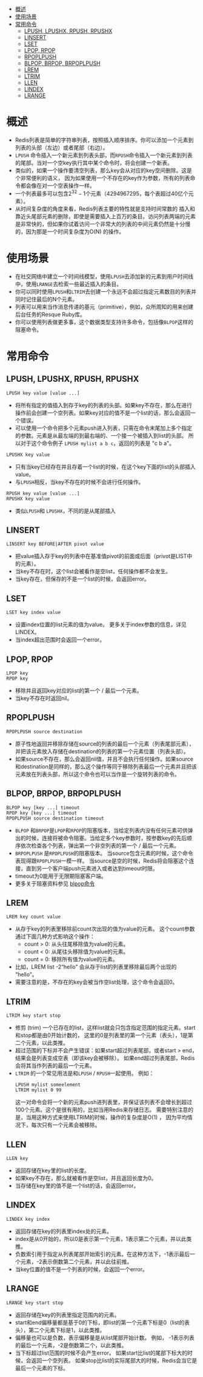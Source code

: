 - [概述](#概述)
- [使用场景](#使用场景)
- [常用命令](#常用命令)
  - [LPUSH, LPUSHX, RPUSH, RPUSHX](#lpush-lpushx-rpush-rpushx)
  - [LINSERT](#linsert)
  - [LSET](#lset)
  - [LPOP, RPOP](#lpop-rpop)
  - [RPOPLPUSH](#rpoplpush)
  - [BLPOP, BRPOP, BRPOPLPUSH](#blpop-brpop-brpoplpush)
  - [LREM](#lrem)
  - [LTRIM](#ltrim)
  - [LLEN](#llen)
  - [LINDEX](#lindex)
  - [LRANGE](#lrange)

# 概述

- Redis列表是简单的字符串列表，按照插入顺序排序。你可以添加一个元素到列表的头部（左边）或者尾部（右边）。
- `LPUSH` 命令插入一个新元素到列表头部，而`RPUSH`命令插入一个新元素到列表的尾部。当对一个空key执行其中某个命令时，将会创建一个新表。
- 类似的，如果一个操作要清空列表，那么key会从对应的key空间删除。这是个非常便利的语义， 因为如果使用一个不存在的key作为参数，所有的列表命令都会像在对一个空表操作一样。
- 一个列表最多可以包含$2^{32} - 1$个元素（4294967295，每个表超过40亿个元素）。
- 从时间复杂度的角度来看，Redis列表主要的特性就是支持时间常数的 插入和靠近头尾部元素的删除，即使是需要插入上百万的条目。访问列表两端的元素是非常快的，但如果你试着访问一个非常大的列表的中间元素仍然是十分慢的，因为那是一个时间复杂度为O(N) 的操作。

# 使用场景

- 在社交网络中建立一个时间线模型，使用`LPUSH`去添加新的元素到用户时间线中，使用`LRANGE`去检索一些最近插入的条目。
- 你可以同时使用`LPUSH`和`LTRIM`去创建一个永远不会超过指定元素数目的列表并同时记住最后的N个元素。
- 列表可以用来当作消息传递的基元（primitive），例如，众所周知的用来创建后台任务的Resque Ruby库。
- 你可以使用列表做更多事，这个数据类型支持许多命令，包括像`BLPOP`这样的阻塞命令。

# 常用命令

## LPUSH, LPUSHX, RPUSH, RPUSHX

```
LPUSH key value [value ...]
```
- 将所有指定的值插入到存于key的列表的头部。如果key不存在，那么在进行操作前会创建一个空列表。如果key对应的值不是一个list的话，那么会返回一个错误。
- 可以使用一个命令把多个元素push进入列表，只需在命令末尾加上多个指定的参数。元素是从最左端的到最右端的、一个接一个被插入到list的头部。 所以对于这个命令例子 `LPUSH mylist a b c`，返回的列表是 "c b a"。

```
LPUSHX key value
```
- 只有当key已经存在并且存着一个list的时候，在这个key下面的list的头部插入value。
- 与`LPUSH`相反，当key不存在的时候不会进行任何操作。

```
RPUSH key value [value ...]
RPUSHX key value
```
- 类似`LPUSH`和 `LPUSHX`，不同的是从尾部插入

## LINSERT

```
LINSERT key BEFORE|AFTER pivot value
```
- 把value插入存于key的列表中在基准值pivot的前面或后面（privot是LIST中的元素）。
- 当key不存在时，这个list会被看作是空list，任何操作都不会发生。
- 当key存在，但保存的不是一个list的时候，会返回error。

## LSET

```
LSET key index value
```
- 设置index位置的list元素的值为value。 更多关于index参数的信息，详见LINDEX。
- 当index超出范围时会返回一个error。

## LPOP, RPOP

```
LPOP key
RPOP key
```
- 移除并且返回key对应的list的第一个 / 最后一个元素。
- 当key不存在时返回nil。

## RPOPLPUSH

```
RPOPLPUSH source destination
```
- 原子性地返回并移除存储在source的列表的最后一个元素（列表尾部元素）， 并把该元素放入存储在destination的列表的第一个元素位置（列表头部）。
- 如果source不存在，那么会返回nil值，并且不会执行任何操作。如果source和destination是同样的，那么这个操作等同于移除列表最后一个元素并且把该元素放在列表头部，所以这个命令也可以当作是一个旋转列表的命令。

## BLPOP, BRPOP, BRPOPLPUSH

```
BLPOP key [key ...] timeout
RPOP key [key ...] timeout
RPOPLPUSH source destination timeout
```
- `BLPOP` 和`BRPOP`是`LPOP`和`RPOP`的阻塞版本，当给定列表内没有任何元素可供弹出的时候，连接将被命令阻塞。当给定多个key参数时，按参数key的先后顺序依次检查各个列表，弹出第一个非空列表的第一个 / 最后一个元素。
- `BRPOPLPUSH` 是`RPOPLPUSH`的阻塞版本。 当source包含元素的时候，这个命令表现得跟`RPOPLPUSH`一模一样。 当source是空的时候，Redis将会阻塞这个连接，直到另一个客户端push元素进入或者达到timeout时限。
- timeout为0能用于无限期阻塞客户端。
- 更多关于阻塞资料参见 [blpop命令](http://redis.cn/commands/blpop.html)

## LREM

```
LREM key count value
```
- 从存于key的列表里移除前count次出现的值为value的元素。 这个count参数通过下面几种方式影响这个操作：
    - count > 0: 从头往尾移除值为value的元素。
    - count < 0: 从尾往头移除值为value的元素。
    - count = 0: 移除所有值为value的元素。
- 比如，LREM list -2“hello” 会从存于list的列表里移除最后两个出现的 “hello”。
- 需要注意的是，不存在的key会被当作空list处理，这个命令会返回0。

## LTRIM

```
LTRIM key start stop
```
- 修剪 (trim) 一个已存在的list，这样list就会只包含指定范围的指定元素。start和stop都是由0开始计数的， 这里的0是列表里的第一个元素（表头），1是第二个元素，以此类推。
- 超过范围的下标并不会产生错误：如果start超过列表尾部，或者start > end，结果会是列表变成空表（即该key会被移除）。 如果end超过列表尾部，Redis会将其当作列表的最后一个元素。
- `LTRIM` 的一个常见用法是和`LPUSH` / `RPUSH`一起使用。 例如：
    ```
    LPUSH mylist someelement
    LTRIM mylist 0 99
    ```
    这一对命令会将一个新的元素push进列表里，并保证该列表不会增长到超过100个元素。这个是很有用的，比如当用Redis来存储日志。 需要特别注意的是，当用这种方式来使用LTRIM的时候，操作的复杂度是O(1) ， 因为平均情况下，每次只有一个元素会被移除。

## LLEN

```
LLEN key
```
- 返回存储在key里的list的长度。
- 如果key不存在，那么就被看作是空list，并且返回长度为0。
- 当存储在key里的值不是一个list的话，会返回error。

## LINDEX

```
LINDEX key index
```
- 返回存储在key的列表里index处的元素。
- index是从0开始的，所以0是表示第一个元素，1表示第二个元素，并以此类推。
- 负数索引用于指定从列表尾部开始索引的元素。在这种方法下，-1表示最后一个元素，-2表示倒数第二个元素，并以此往前推。
- 当key位置的值不是一个列表的时候，会返回一个error。

## LRANGE

```
LRANGE key start stop
```
- 返回存储在key的列表里指定范围内的元素。
- start和end偏移量都是基于0的下标，即list的第一个元素下标是0（list的表头），第二个元素下标是1，以此类推。
- 偏移量也可以是负数，表示偏移量是从list尾部开始计数。 例如， -1表示列表的最后一个元素，-2是倒数第二个，以此类推。
- 当下标超过list范围的时候不会产生error。 如果start比list的尾部下标大的时候，会返回一个空列表。 如果stop比list的实际尾部大的时候，Redis会当它是最后一个元素的下标。